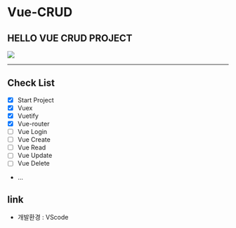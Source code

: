 # Vue-CRUD

## HELLO VUE CRUD PROJECT

![](https://images.velog.io/images/ieed0205/post/8855ab0b-153a-4b9d-9228-13fe269a4d6b/crud_start.gif)

---

## Check List
- [x] Start Project
- [x] Vuex
- [x] Vuetify
- [x] Vue-router
- [ ] Vue Login
- [ ] Vue Create
- [ ] Vue Read
- [ ] Vue Update
- [ ] Vue Delete
- ...

## link
- 개발환경 : VScode